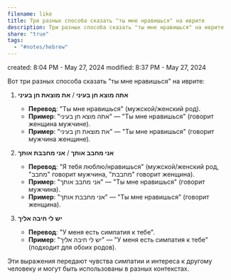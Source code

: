 ```yaml
---
filename: like
title: Три разных способа сказать "ты мне нравишься" на иврите
description: Три разных способа сказать "ты мне нравишься" на иврите
share: "true"
tags:
  - "#notes/hebrew"
---
```

created: 8:04 PM - May 27, 2024
modified: 8:37 PM - May 27, 2024

Вот три разных способа сказать "ты мне нравишься" на иврите:

1. **אתה מוצא חן בעיני** / **את מוצאת חן בעיני**
   - **Перевод**: "Ты мне нравишься" (мужской/женский род).
   - **Пример**: "אתה מוצא חן בעיני" — "Ты мне нравишься" (говорит женщина мужчине).
   - **Пример**: "את מוצאת חן בעיני" — "Ты мне нравишься" (говорит мужчина женщине).

2. **אני מחבב אותך** / **אני מחבבת אותך**
   - **Перевод**: "Я тебя люблю/нравишься" (мужской/женский род, "מחבב" говорит мужчина, "מחבבת" говорит женщина).
   - **Пример**: "אני מחבב אותך" — "Ты мне нравишься" (говорит мужчина).
   - **Пример**: "אני מחבבת אותך" — "Ты мне нравишься" (говорит женщина).

3. **יש לי חיבה אליך**
   - **Перевод**: "У меня есть симпатия к тебе".
   - **Пример**: "יש לי חיבה אליך" — "У меня есть симпатия к тебе" (подходит для обоих родов).

Эти выражения передают чувства симпатии и интереса к другому человеку и могут быть использованы в разных контекстах.